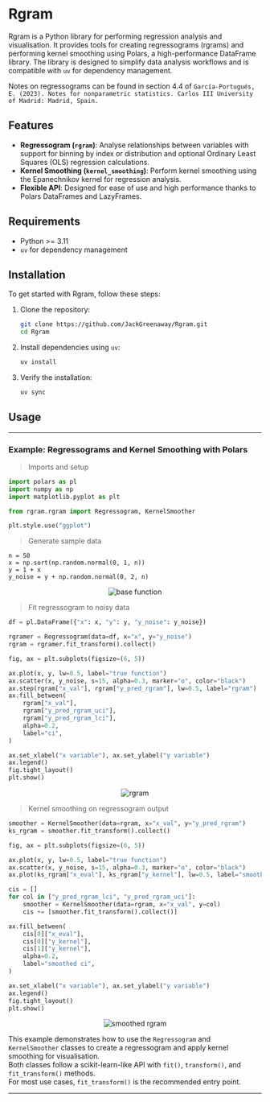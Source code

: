 # Rgram

Rgram is a Python library for performing regression analysis and visualisation. It provides tools for creating regressograms (rgrams) and performing kernel smoothing using Polars, a high-performance DataFrame library. The library is designed to simplify data analysis workflows and is compatible with `uv` for dependency management.

Notes on regressograms can be found in section 4.4 of `García-Portugués, E. (2023). Notes for nonparametric statistics. Carlos III University of Madrid: Madrid, Spain.`

## Features

- **Regressogram (`rgram`)**: Analyse relationships between variables with support for binning by index or distribution and optional Ordinary Least Squares (OLS) regression calculations.
- **Kernel Smoothing (`kernel_smoothing`)**: Perform kernel smoothing using the Epanechnikov kernel for regression analysis.
- **Flexible API**: Designed for ease of use and high performance thanks to Polars DataFrames and LazyFrames.

## Requirements

- Python >= 3.11
- `uv` for dependency management

## Installation

To get started with Rgram, follow these steps:

1. Clone the repository:
   ```bash
   git clone https://github.com/JackGreenaway/Rgram.git
   cd Rgram
   ```

2. Install dependencies using `uv`:
   ```bash
   uv install
   ```

3. Verify the installation:
   ```bash
   uv sync
   ```

## Usage

---

### Example: Regressograms and Kernel Smoothing with Polars

> Imports and setup
```python
import polars as pl
import numpy as np
import matplotlib.pyplot as plt

from rgram.rgram import Regressogram, KernelSmoother

plt.style.use("ggplot")
```

> Generate sample data
```
n = 50
x = np.sort(np.random.normal(0, 1, n))
y = 1 + x
y_noise = y + np.random.normal(0, 2, n)
```

<div align="center">
  <img src="examples/base_function.png" alt="base function">
</div>

> Fit regressogram to noisy data
```python
df = pl.DataFrame({"x": x, "y": y, "y_noise": y_noise})

rgramer = Regressogram(data=df, x="x", y="y_noise")
rgram = rgramer.fit_transform().collect()

fig, ax = plt.subplots(figsize=(6, 5))

ax.plot(x, y, lw=0.5, label="true function")
ax.scatter(x, y_noise, s=15, alpha=0.3, marker="o", color="black")
ax.step(rgram["x_val"], rgram["y_pred_rgram"], lw=0.5, label="rgram")
ax.fill_between(
    rgram["x_val"],
    rgram["y_pred_rgram_uci"],
    rgram["y_pred_rgram_lci"],
    alpha=0.2,
    label="ci",
)

ax.set_xlabel("x variable"), ax.set_ylabel("y variable")
ax.legend()
fig.tight_layout()
plt.show()
```
<div align="center">
  <img src="examples/rgram.png" alt="rgram">
</div>

> Kernel smoothing on regressogram output
```python
smoother = KernelSmoother(data=rgram, x="x_val", y="y_pred_rgram")
ks_rgram = smoother.fit_transform().collect()

fig, ax = plt.subplots(figsize=(6, 5))

ax.plot(x, y, lw=0.5, label="true function")
ax.scatter(x, y_noise, s=15, alpha=0.3, marker="o", color="black")
ax.plot(ks_rgram["x_eval"], ks_rgram["y_kernel"], lw=0.5, label="smoothed rgram")

cis = []
for col in ["y_pred_rgram_lci", "y_pred_rgram_uci"]:
    smoother = KernelSmoother(data=rgram, x="x_val", y=col)
    cis += [smoother.fit_transform().collect()]

ax.fill_between(
    cis[0]["x_eval"],
    cis[0]["y_kernel"],
    cis[1]["y_kernel"],
    alpha=0.2,
    label="smoothed ci",
)

ax.set_xlabel("x variable"), ax.set_ylabel("y variable")
ax.legend()
fig.tight_layout()
plt.show()
```

<div align="center">
  <img src="examples/smoothed_rgram.png" alt="smoothed rgram">
</div>

This example demonstrates how to use the `Regressogram` and `KernelSmoother` classes to create a regressogram and apply kernel smoothing for visualisation.  
Both classes follow a scikit-learn-like API with `fit()`, `transform()`, and `fit_transform()` methods.  
For most use cases, `fit_transform()` is the recommended entry point.

---

